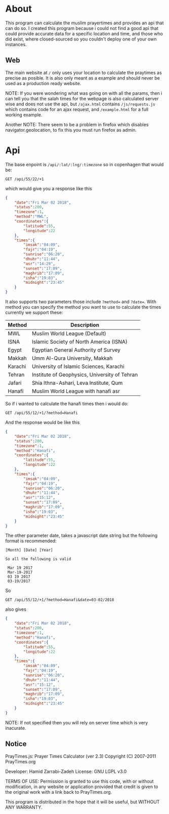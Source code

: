 # About
This program can calculate the muslim prayertimes and provides an api that can do so. 
I created this program because i could not find a good api that could provide accurate
data for a specific location and time, and those who did exist, where closed-sourced so you couldn't deploy
one of your own instances.

## Web
The main website at `/` only uses your location to calculate the praytimes as precise as 
posible. It is also only meant as a example and should never be used as a production ready
website.

NOTE: If you were wondering what was going on with all the params, then i can tell you that
the salah times for the webpage is also calculated server wise and does not use the api, but
`/ajax.html` contains `/js/requests.js` which contains code for an ajax request, and `/example.html`
for a full working example.

Another NOTE: There seem to be a problem in firefox which disables navigator.geolocation, to fix this you must run firefox as admin.

# Api
The base enpoint is `/api/:lat/:lng/:timezone` so in copenhagen that would be:
```http
GET /api/55/22/+1
```

which would give you a response like this
```json
{
    "date":"Fri Mar 02 2018",
    "status":200,
    "timezone":1,
    "method":"MWL",
    "coordinates":{
        "latitude":55,
        "longitude":22
    },
    "times":{
        "imsak":"04:09",
        "fajr":"04:19",
        "sunrise":"06:20",
        "dhuhr":"11:44",
        "asr":"14:29",
        "sunset":"17:09",
        "maghrib":"17:09",
        "isha":"19:03",
        "midnight":"23:45"
    }
}
```

It also supports two parameters those include `?method=` and `?date=`. With method you can specify the method you want to use
to calculate the times currently we support these:

| Method  | Description                                   |
|---------|-----------------------------------------------|
| MWL     | Muslim World League (Default)                 |
| ISNA    | Islamic Society of North America (ISNA)       |
| Egypt   | Egyptian General Authority of Survey          |
| Makkah  | Umm Al-Qura University, Makkah                |
| Karachi | University of Islamic Sciences, Karachi       |
| Tehran  | Institute of Geophysics, University of Tehran |
| Jafari  | Shia Ithna-Ashari, Leva Institute, Qum        |
| Hanafi  | Muslim World League with hanafi asr           |

So if i wanted to calculate the hanafi times then i would do:
```http
GET /api/55/12/+1/?method=Hanafi
```
And the response would be like this
```json
{
    "date":"Fri Mar 02 2018",
    "status":200,
    "timezone":1,
    "method":"Hanafi",
    "coordinates":{
        "latitude":55,
        "longitude":22
    },
    "times":{
        "imsak":"04:09",
        "fajr":"04:19",
        "sunrise":"06:20",
        "dhuhr":"11:44",
        "asr":"15:12",
        "sunset":"17:09",
        "maghrib":"17:09",
        "isha":"19:03",
        "midnight":"23:45"
    }
}
```

The other parameter date, takes a javascript date string but the following format is recommended:
```
[Month] [Date] [Year]

So all the following is valid

 Mar 19 2017
 Mar-19-2017
 03 19 2017
 03-19/2017
```
So
```http
GET /api/55/12/+1/?method=Hanafi&date=03-02/2018
```
also gives
```json
{
    "date":"Fri Mar 02 2018",
    "status":200,
    "timezone":1,
    "method":"Hanafi",
    "coordinates":{
        "latitude":55,
        "longitude":22
    },
    "times":{
        "imsak":"04:09",
        "fajr":"04:19",
        "sunrise":"06:20",
        "dhuhr":"11:44",
        "asr":"15:12",
        "sunset":"17:09",
        "maghrib":"17:09",
        "isha":"19:03",
        "midnight":"23:45"
    }
}
```

NOTE: If not specified then you will rely on server time which is very inacurate.

## Notice
PrayTimes.js: Prayer Times Calculator (ver 2.3)
Copyright (C) 2007-2011 PrayTimes.org

Developer: Hamid Zarrabi-Zadeh
License: GNU LGPL v3.0

TERMS OF USE:
	Permission is granted to use this code, with or
	without modification, in any website or application
	provided that credit is given to the original work
	with a link back to PrayTimes.org.

This program is distributed in the hope that it will
be useful, but WITHOUT ANY WARRANTY.
